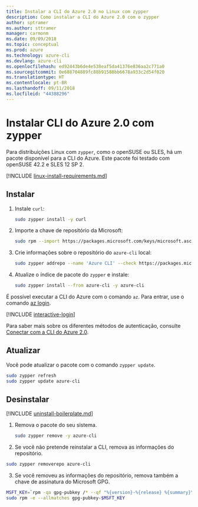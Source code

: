 ```yaml
---
title: Instalar a CLI do Azure 2.0 no Linux com zypper
description: Como instalar a CLI do Azure 2.0 com o zypper
author: sptramer
ms.author: sttramer
manager: carmonm
ms.date: 09/09/2018
ms.topic: conceptual
ms.prod: azure
ms.technology: azure-cli
ms.devlang: azure-cli
ms.openlocfilehash: ed92443b6de4e538eaf5da41376e836aa2c771a0
ms.sourcegitcommit: 0e688704889fc88b91588bb6678a933c2d54f020
ms.translationtype: HT
ms.contentlocale: pt-BR
ms.lasthandoff: 09/11/2018
ms.locfileid: "44388296"
---
```

# <a name="install-azure-cli-20-with-zypper"></a>Instalar CLI do Azure 2.0 com zypper

Para distribuições Linux com `zypper`, como o openSUSE ou SLES, há um pacote disponível para a CLI do Azure. Este pacote foi testado com openSUSE 42.2 e SLES 12 SP 2.

[!INCLUDE [linux-install-requirements.md](includes/linux-install-requirements.md)]

## <a name="install"></a>Instalar

1. Instale `curl`:

   ```bash
   sudo zypper install -y curl
   ```

2. Importe a chave de repositório da Microsoft:

   ```bash
   sudo rpm --import https://packages.microsoft.com/keys/microsoft.asc
   ```

3. Crie informações sobre o repositório do `azure-cli` local:

   ```bash
   sudo zypper addrepo --name 'Azure CLI' --check https://packages.microsoft.com/yumrepos/azure-cli azure-cli
   ```

4. Atualize o índice de pacote do `zypper` e instale:

   ```bash
   sudo zypper install --from azure-cli -y azure-cli
   ```

É possível executar a CLI do Azure com o comando `az`. Para entrar, use o comando [az login](/cli/azure/reference-index#az-login).

[!INCLUDE [interactive-login](includes/interactive-login.md)]

Para saber mais sobre os diferentes métodos de autenticação, consulte [Conectar com a CLI do Azure 2.0](authenticate-azure-cli.md).

## <a name="update"></a>Atualizar

Você pode atualizar o pacote com o comando `zypper update`.

```bash
sudo zypper refresh
sudo zypper update azure-cli
```

## <a name="uninstall"></a>Desinstalar

[!INCLUDE [uninstall-boilerplate.md](includes/uninstall-boilerplate.md)]

1. Remova o pacote do seu sistema.

    ```bash
    sudo zypper remove -y azure-cli
    ```

2. Se você não pretende reinstalar a CLI, remova as informações do repositório.

  ```bash
  sudo zypper removerepo azure-cli
  ```

3. Se você removeu as informações do repositório, remova também a chave de assinatura do Microsoft GPG.

  ```bash
  MSFT_KEY=`rpm -qa gpg-pubkey /* --qf "%{version}-%{release} %{summary}\n" | grep Microsoft | awk '{print $1}'`
  sudo rpm -e --allmatches gpg-pubkey-$MSFT_KEY
  ```